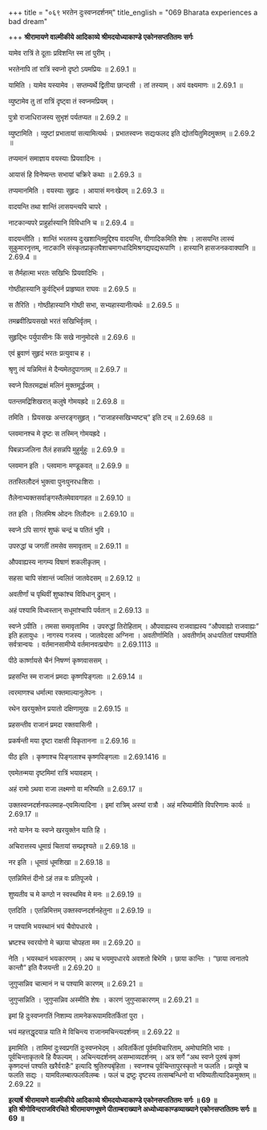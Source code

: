 +++
title = "०६९ भरतेन दुःस्वप्नदर्शनम्"
title_english = "069 Bharata experiences a bad dream"

+++
**श्रीरामायणे वाल्मीकीये आदिकाव्ये श्रीमदयोध्याकाण्डे एकोनसप्ततितमः सर्गः**

यामेव रात्रिं ते दूताः प्रविशन्ति स्म तां पुरीम् ।

भरतेनापि तां रात्रिं स्वप्नो दृष्टो ऽयमप्रियः ॥ 2.69.1 ॥

यामिति । यामेव यस्यामेव । सप्तम्यर्थे द्वितीया छान्दसी । तां तस्याम् । अयं वक्ष्यमाणः ॥ 2.69.1 ॥

व्युष्टामेव तु तां रात्रिं दृष्ट्वा तं स्वप्नमप्रियम् ।

पुत्रो राजाधिराजस्य सुभृशं पर्यतप्यत ॥ 2.69.2 ॥

व्युष्टामिति । व्युष्टां प्रभातायां सत्यामित्यर्थः । प्रभातस्वप्नः सद्यःफलद इति द्योतयितुमिदमुक्तम् ॥ 2.69.2 ॥

तप्यमानं समाज्ञाय वयस्याः प्रियवादिनः ।

आयासं हि विनेष्यन्तः सभायां चक्रिरे कथाः ॥ 2.69.3 ॥

तप्यमानमिति । वयस्याः सुहृदः । आयासं मनःखेदम् ॥ 2.69.3 ॥

वादयन्ति तथा शान्तिं लासयन्त्यपि चापरे ।

नाटकान्यपरे प्राहुर्हास्यानि विविधानि च ॥ 2.69.4 ॥

वादयन्तीति । शान्तिं भरतस्य दुःखशान्तिमुद्दिश्य वादयन्ति, वीणादिकमिति शेषः । लासयन्ति लास्यं सुकुमारनृत्तम्, नाटकानि संस्कृतप्राकृतपैशाचमागधादिमिश्रगद्यपद्यरूपाणि । हास्यानि हासजनकवाक्यानि ॥ 2.69.4 ॥

स तैर्महात्मा भरतः सखिभिः प्रियवादिभिः ।

गोष्ठीहास्यानि कुर्वद्भिर्न प्राहृष्यत राघवः ॥ 2.69.5 ॥

स तैरिति । गोष्ठीहास्यानि गोष्ठी सभा, सभ्यहास्यानीत्यर्थः ॥ 2.69.5 ॥

तमब्रवीत्प्रियसखो भरतं सखिभिर्वृतम् ।

सुहृद्भिः पर्युपासीनः किं सखे नानुमोदसे ॥ 2.69.6 ॥

एवं ब्रुवाणं सुहृदं भरतः प्रत्युवाच ह ।

श्रृणु त्वं यन्निमित्तं मे दैन्यमेतदुपागतम् ॥ 2.69.7 ॥

स्वप्ने पितरमद्राक्षं मलिनं मुक्तमूर्द्धजम् ।

पतन्तमद्रिशिखरात् कलुषे गोमयह्रदे ॥ 2.69.8 ॥

तमिति । प्रियसखः अन्तरङ्गसुहृत् । “राजाहस्सखिभ्यष्टच्” इति टच् ॥ 2.69.68 ॥

प्लवमानश्च मे दृष्टः स तस्मिन् गोमयह्रदे ।

पिबन्नञ्जलिना तैलं हसन्नपि मुहुर्मुहुः ॥ 2.69.9 ॥

प्लवमान इति । प्लवमानः मण्डूकवत् ॥ 2.69.9 ॥

ततस्तिलौदनं भुक्त्वा पुनःपुनरधःशिराः ।

तैलेनाभ्यक्तसर्वाङ्गस्तैलमेवावगाहत ॥ 2.69.10 ॥

तत इति । तिलमिश्र ओदनः तिलौदनः ॥ 2.69.10 ॥

स्वप्ने ऽपि सागरं शुष्कं चन्द्रं च पतितं भुवि ।

उपरुद्धां च जगतीं तमसेव समावृताम् ॥ 2.69.11 ॥

औपवाह्यस्य नागम्य विषाणं शकलीकृतम् ।

सहसा चापि संशान्तं ज्वलितं जातवेदसम् ॥ 2.69.12 ॥

अवतीर्णां च पृथिवीं शुष्कांश्च विविधान् द्रुमान् ।

अहं पश्यामि विध्वस्तान् सधूमांश्चापि पर्वतान् ॥ 2.69.13 ॥

स्वप्ने ऽपीति । तमसा समावृतामिव । उपरुद्धां तिरोहिताम् । औपवाह्यस्य राजवाह्यस्य “औपवाह्यो राजवाह्यः” इति हलायुधः । नागस्य गजस्य । जातवेदसा अग्निना । अवतीर्णामिति । अवतीर्णाम् अधःपतितां पश्यामीति सर्वत्रान्वयः । वर्तमानसामीप्ये वर्तमानवत्प्रयोगः ॥ 2.69.1113 ॥

पीठे कार्ष्णायसे चैनं निषण्णं कृष्णवाससम् ।

प्रहसन्ति स्म राजानं प्रमदाः कृष्णपिङ्गलाः ॥ 2.69.14 ॥

त्वरमाणश्च धर्मात्मा रक्तमाल्यानुलेपनः ।

रथेन खरयुक्तेन प्रयातो दक्षिणामुखः ॥ 2.69.15 ॥

प्रहसन्तीव राजानं प्रमदा रक्तवासिनी ।

प्रकर्षन्ती मया दृष्टा राक्षसी विकृतानना ॥ 2.69.16 ॥

पीठ इति । कृष्णाश्च पिङ्गलाश्च कृष्णपिङ्गलाः ॥ 2.69.1416 ॥

एवमेतन्मया दृष्टमिमां रात्रिं भयावहाम् ।

अहं रामो ऽथवा राजा लक्ष्मणो वा मरिष्यति ॥ 2.69.17 ॥

उक्तस्वप्नदर्शनफलमाह–एवमित्यादिना । इमां रात्रिम् अस्यां रात्रौ । अहं मरिष्यामीति विपरिणामः कार्यः ॥ 2.69.17 ॥

नरो यानेन यः स्वप्ने खरयुक्तेन याति हि ।

अचिरात्तस्य धूमाग्रं चितायां सम्प्रदृश्यते ॥ 2.69.18 ॥

नर इति । धूमाग्रं धूमशिखा ॥ 2.69.18 ॥

एतन्निमित्तं दीनो ऽहं तन्न वः प्रतिपूजये ।

शुष्यतीव च मे कण्ठो न स्वस्थमिव मे मनः ॥ 2.69.19 ॥

एतदिति । एतन्निमित्तम् उक्तस्वप्नदर्शनहेतुना ॥ 2.69.19 ॥

न पश्यामि भयस्थानं भयं चैवोपधारये ।

भ्रष्टश्च स्वरयोगो मे च्छाया चोपहता मम ॥ 2.69.20 ॥

नेति । भयस्थानं भयकारणम् । अथ च भयमुपधारये अवशतो बिभेमि । छाया कान्तिः । “छाया त्वनातपे कान्तौ” इति वैजयन्ती ॥ 2.69.20 ॥

जुगुप्सन्निव चात्मानं न च पश्यामि कारणम् ॥ 2.69.21 ॥

जुगुप्सन्निति । जुगुप्सन्निव अस्मीति शेषः । कारणं जुगुप्साकारणम् ॥ 2.69.21 ॥

इमां हि दुःस्वप्नगतिं निशाम्य तामनेकरूपामवितर्कितां पुरा ।

भयं महत्तद्धृदयान्न याति मे विचिन्त्य राजानमचिन्त्यदर्शनम् ॥ 2.69.22 ॥

इमामिति । तामिमां दुःस्वप्रगतिं दुःस्वप्नभेदम् । अवितर्कितां पूर्वमविचारिताम्, अमोघामिति भावः । पूर्वचिन्ताकृतत्वे हि वैफल्यम् । अचिन्त्यदर्शनम् असम्भाव्यदर्शनम् । अत्र सर्गे “अथ स्वप्ने पुरुषं कृष्णं कृष्णदन्तं पश्यति खरैर्वराहैः” इत्यादि श्रुतिरुपबृंहिता । स्वप्नश्च पूर्वचिन्तापुरस्कृतो न फलति । प्रत्यूषे च फलति सद्यः । यामविलम्बात्फलविलम्बः । फलं च द्रष्टुः दृष्टस्य तत्सम्बन्धिनो वा भविष्यतीत्यादिकमुक्तम् ॥ 2.69.22 ॥

**इत्यार्षे श्रीरामायणे वाल्मीकीये आदिकाव्ये श्रीमदयोध्याकाण्डे एकोनसप्ततितमः सर्गः ॥ 69 ॥  
इति श्रीगोविन्दराजविरचिते श्रीरामायणभूषणे पीताम्बराख्याने अध्योध्याकाण्डव्याख्याने एकोनसप्ततितमः सर्गः ॥ 69 ॥**
